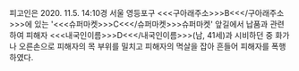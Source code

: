 피고인은 2020. 11.5. 14:10경 서울 영등포구 <<<구아래주소>>>B<<</구아래주소>>>에 있는 '<<<슈퍼마켓>>>C<<</슈퍼마켓>>>슈퍼마켓' 앞길에서 납품과 관련하여 피해자 <<<내국인이름>>>D<<</내국인이름>>>(남, 41세)과 시비하던 중 화가 나 오른손으로 피해자의 목 부위를 밀치고 피해자의 멱살을 잡아 흔들어 피해자를 폭행하였다.